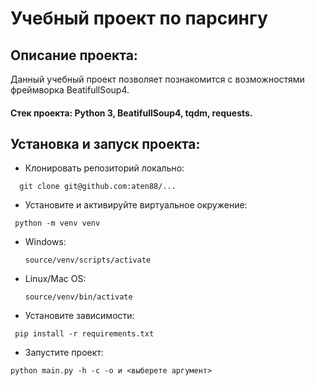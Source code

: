 # Учебный проект по парсингу
## Описание проекта:
Данный учебный проект позволяет познакомится с возможностями фреймворка BeatifullSoup4.
#### Стек проекта: Python 3, BeatifullSoup4, tqdm, requests.
## Установка и запуск проекта:
 - Клонировать репозиторий локально:
 ```
   git clone git@github.com:aten88/...
 ```
 - Установите и активируйте виртуальное окружение:
 ```
  python -m venv venv
 ```
  - Windows:
    ```
    source/venv/scripts/activate
    ```  
  - Linux/Mac OS:
    ```
    source/venv/bin/activate
    ```
 - Установите зависимости:
  ```
   pip install -r requirements.txt
  ```
 - Запустите проект:
  ```
  python main.py -h -c -o и <выберете аргумент>
  ```
